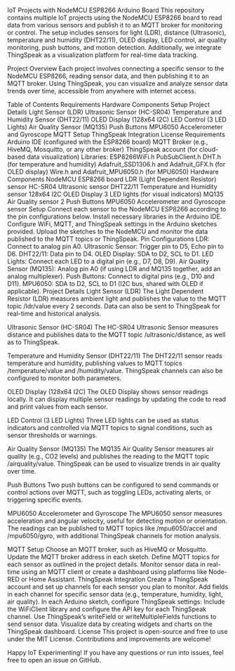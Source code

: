 IoT Projects with NodeMCU ESP8266 Arduino Board
This repository contains multiple IoT projects using the NodeMCU ESP8266 board to read data from various sensors and publish it to an MQTT broker for monitoring or control. The setup includes sensors for light (LDR), distance (Ultrasonic), temperature and humidity (DHT22/11), OLED display, LED control, air quality monitoring, push buttons, and motion detection. Additionally, we integrate ThingSpeak as a visualization platform for real-time data tracking.

Project Overview
Each project involves connecting a specific sensor to the NodeMCU ESP8266, reading sensor data, and then publishing it to an MQTT broker. Using ThingSpeak, you can visualize and analyze sensor data trends over time, accessible from anywhere with internet access.

Table of Contents
Requirements
Hardware Components
Setup
Project Details
Light Sensor (LDR)
Ultrasonic Sensor (HC-SR04)
Temperature and Humidity Sensor (DHT22/11)
OLED Display (128x64 I2C)
LED Control (3 LED Lights)
Air Quality Sensor (MQ135)
Push Buttons
MPU6050 Accelerometer and Gyroscope
MQTT Setup
ThingSpeak Integration
License
Requirements
Arduino IDE (configured with the ESP8266 board)
MQTT Broker (e.g., HiveMQ, Mosquitto, or any other broker)
ThingSpeak account (for cloud-based data visualization)
Libraries:
ESP8266WiFi.h
PubSubClient.h
DHT.h (for temperature and humidity)
Adafruit_SSD1306.h and Adafruit_GFX.h (for OLED display)
Wire.h and Adafruit_MPU6050.h (for MPU6050)
Hardware Components
NodeMCU ESP8266 board
LDR (Light Dependent Resistor) sensor
HC-SR04 Ultrasonic sensor
DHT22/11 Temperature and Humidity sensor
128x64 I2C OLED Display
3 LED lights (for visual indicators)
MQ135 Air Quality sensor
2 Push Buttons
MPU6050 Accelerometer and Gyroscope sensor
Setup
Connect each sensor to the NodeMCU ESP8266 according to the pin configurations below.
Install necessary libraries in the Arduino IDE.
Configure WiFi, MQTT, and ThingSpeak settings in the Arduino sketches provided.
Upload the sketches to the NodeMCU and monitor the data published to the MQTT topics or ThingSpeak.
Pin Configurations
LDR: Connect to analog pin A0.
Ultrasonic Sensor: Trigger pin to D5, Echo pin to D6.
DHT22/11: Data pin to D4.
OLED Display: SDA to D2, SCL to D1.
LED Lights: Connect each LED to a digital pin (e.g., D7, D8, D9).
Air Quality Sensor (MQ135): Analog pin A0 (if using LDR and MQ135 together, add an analog multiplexer).
Push Buttons: Connect to digital pins (e.g., D10 and D11).
MPU6050: SDA to D2, SCL to D1 (I2C bus, shared with OLED if applicable).
Project Details
Light Sensor (LDR)
The Light Dependent Resistor (LDR) measures ambient light and publishes the value to the MQTT topic /ldr/value every 2 seconds. Data can also be sent to ThingSpeak for real-time and historical analysis.

Ultrasonic Sensor (HC-SR04)
The HC-SR04 Ultrasonic Sensor measures distance and publishes data to the MQTT topic /ultrasonic/distance, as well as to ThingSpeak.

Temperature and Humidity Sensor (DHT22/11)
The DHT22/11 sensor reads temperature and humidity, publishing values to MQTT topics /temperature/value and /humidity/value. ThingSpeak channels can also be configured to monitor both parameters.

OLED Display (128x64 I2C)
The OLED Display shows sensor readings locally. It can display multiple sensor readings by updating the code to read and print values from each sensor.

LED Control (3 LED Lights)
Three LED lights can be used as status indicators and controlled via MQTT topics to signal conditions, such as sensor thresholds or warnings.

Air Quality Sensor (MQ135)
The MQ135 Air Quality Sensor measures air quality (e.g., CO2 levels) and publishes the reading to the MQTT topic /airquality/value. ThingSpeak can be used to visualize trends in air quality over time.

Push Buttons
Two push buttons can be configured to send commands or control actions over MQTT, such as toggling LEDs, activating alerts, or triggering specific events.

MPU6050 Accelerometer and Gyroscope
The MPU6050 sensor measures acceleration and angular velocity, useful for detecting motion or orientation. The readings can be published to MQTT topics like /mpu6050/accel and /mpu6050/gyro, with additional ThingSpeak channels for motion analysis.

MQTT Setup
Choose an MQTT broker, such as HiveMQ or Mosquitto. Update the MQTT broker address in each sketch.
Define MQTT topics for each sensor as outlined in the project details.
Monitor sensor data in real-time using an MQTT client or create a dashboard using platforms like Node-RED or Home Assistant.
ThingSpeak Integration
Create a ThingSpeak account and set up channels for each sensor you plan to monitor.
Add fields in each channel for specific sensor data (e.g., temperature, humidity, light, air quality).
In each Arduino sketch, configure ThingSpeak settings:
Include the WiFiClient library and configure the API key for each ThingSpeak channel.
Use ThingSpeak’s writeField or writeMultipleFields functions to send sensor data.
Visualize data by creating widgets and charts on the ThingSpeak dashboard.
License
This project is open-source and free to use under the MIT License. Contributions and improvements are welcome!

Happy IoT Experimenting! If you have any questions or run into issues, feel free to open an issue on GitHub.
